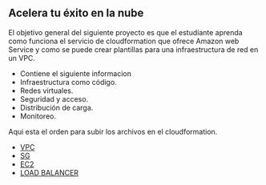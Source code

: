 ## Acelera tu éxito en la nube
El objetivo general del siguiente proyecto es que el estudiante aprenda como funciona el servicio de cloudformation que ofrece Amazon web Service y como se puede crear plantillas para una infraestructura de red en un VPC.

+ Contiene el siguiente informacion
+ Infraestructura como código.
+ Redes virtuales.
+ Seguridad y acceso.
+ Distribución de carga.
+ Monitoreo.

Aqui esta el orden para subir los archivos en el cloudformation.

+ [VPC](https://github.com/Gary-Joan/proyecto_seminario1/blob/master/RED/plantilla-vpc.yml)
+ [SG](https://github.com/Gary-Joan/proyecto_seminario1/blob/master/Seguridad/security-group.yml)
+ [EC2](https://github.com/Gary-Joan/proyecto_seminario1/blob/master/Aplicacion/EC2.yml)
+ [LOAD BALANCER](https://github.com/Gary-Joan/proyecto_seminario1/blob/master/Aplicacion/LOAD-BALANCER.yml)
